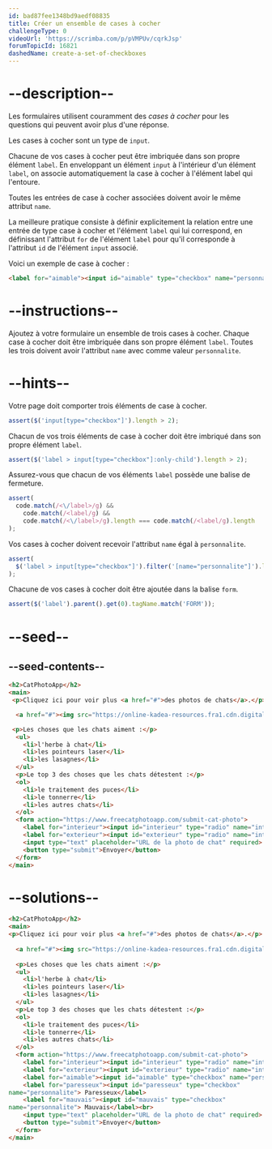 ```yaml
---
id: bad87fee1348bd9aedf08835
title: Créer un ensemble de cases à cocher
challengeType: 0
videoUrl: 'https://scrimba.com/p/pVMPUv/cqrkJsp'
forumTopicId: 16821
dashedName: create-a-set-of-checkboxes
---
```


# --description--

Les formulaires utilisent couramment des <dfn>cases à cocher</dfn> pour les questions qui peuvent avoir plus d'une réponse.

Les cases à cocher sont un type de `input`.

Chacune de vos cases à cocher peut être imbriquée dans son propre élément `label`. En enveloppant un élément `input` à l'intérieur d'un élément `label`, on associe automatiquement la case à cocher à l'élément label qui l'entoure.

Toutes les entrées de case à cocher associées doivent avoir le même attribut `name`.

La meilleure pratique consiste à définir explicitement la relation entre une entrée de type case à cocher et l'élément `label` qui lui correspond, en définissant l'attribut `for` de l'élément `label` pour qu'il corresponde à l'attribut `id` de l'élément `input` associé.

Voici un exemple de case à cocher :

```html
<label for="aimable"><input id="aimable" type="checkbox" name="personnalite"> Aimable</label>
```

# --instructions--

Ajoutez à votre formulaire un ensemble de trois cases à cocher. Chaque case à cocher doit être imbriquée dans son propre élément `label`. Toutes les trois doivent avoir l'attribut `name` avec comme valeur `personnalite`.

# --hints--

Votre page doit comporter trois éléments de case à cocher.

```js
assert($('input[type="checkbox"]').length > 2);
```

Chacun de vos trois éléments de case à cocher doit être imbriqué dans son propre élément `label`.

```js
assert($('label > input[type="checkbox"]:only-child').length > 2);
```

Assurez-vous que chacun de vos éléments `label` possède une balise de fermeture.

```js
assert(
  code.match(/<\/label>/g) &&
    code.match(/<label/g) &&
    code.match(/<\/label>/g).length === code.match(/<label/g).length
);
```

Vos cases à cocher doivent recevoir l'attribut `name` égal à `personnalite`.

```js
assert(
  $('label > input[type="checkbox"]').filter('[name="personnalite"]').length > 2
);
```

Chacune de vos cases à cocher doit être ajoutée dans la balise `form`.

```js
assert($('label').parent().get(0).tagName.match('FORM'));
```

# --seed--

## --seed-contents--

```html
<h2>CatPhotoApp</h2>
<main>
 <p>Cliquez ici pour voir plus <a href="#">des photos de chats</a>.</p>

  <a href="#"><img src="https://online-kadea-resources.fra1.cdn.digitaloceanspaces.com/challenges-resources/relaxing-cat.jpg" alt="Un joli chat orange couché sur le dos."></a>

 <p>Les choses que les chats aiment :</p>
  <ul>
    <li>l'herbe à chat</li>
    <li>les pointeurs laser</li>
    <li>les lasagnes</li>
  </ul>
  <p>Le top 3 des choses que les chats détestent :</p>
  <ol>
    <li>le traitement des puces</li>
    <li>le tonnerre</li>
    <li>les autres chats</li>
  </ol>
  <form action="https://www.freecatphotoapp.com/submit-cat-photo">
    <label for="interieur"><input id="interieur" type="radio" name="interieur-exterieur"> Interieur</label>
    <label for="exterieur"><input id="exterieur" type="radio" name="interieur-exterieur"> Extérieur</label><br>
    <input type="text" placeholder="URL de la photo de chat" required>
    <button type="submit">Envoyer</button>
  </form>
</main>
```

# --solutions--

```html
<h2>CatPhotoApp</h2>
<main>
<p>Cliquez ici pour voir plus <a href="#">des photos de chats</a>.</p>
  
  <a href="#"><img src="https://online-kadea-resources.fra1.cdn.digitaloceanspaces.com/challenges-resources/relaxing-cat.jpg" alt="Un joli chat orange couché sur le dos."></a>
  
  <p>Les choses que les chats aiment :</p>
  <ul>
    <li>l'herbe à chat</li>
    <li>les pointeurs laser</li>
    <li>les lasagnes</li>
  </ul>
  <p>Le top 3 des choses que les chats détestent :</p>
  <ol>
    <li>le traitement des puces</li>
    <li>le tonnerre</li>
    <li>les autres chats</li>
  </ol>
  <form action="https://www.freecatphotoapp.com/submit-cat-photo">
    <label for="interieur"><input id="interieur" type="radio" name="interieur-exterieur"> Interieur</label>
    <label for="exterieur"><input id="exterieur" type="radio" name="interieur-exterieur"> Extérieur</label><br>
    <label for="aimable"><input id="aimable" type="checkbox" name="personnalite"> Aimable</label>
    <label for="paresseux"><input id="paresseux" type="checkbox" 
name="personnalite"> Paresseux</label>
    <label for="mauvais"><input id="mauvais" type="checkbox" 
name="personnalite"> Mauvais</label><br>
    <input type="text" placeholder="URL de la photo de chat" required>
    <button type="submit">Envoyer</button>
  </form>
</main>
```
